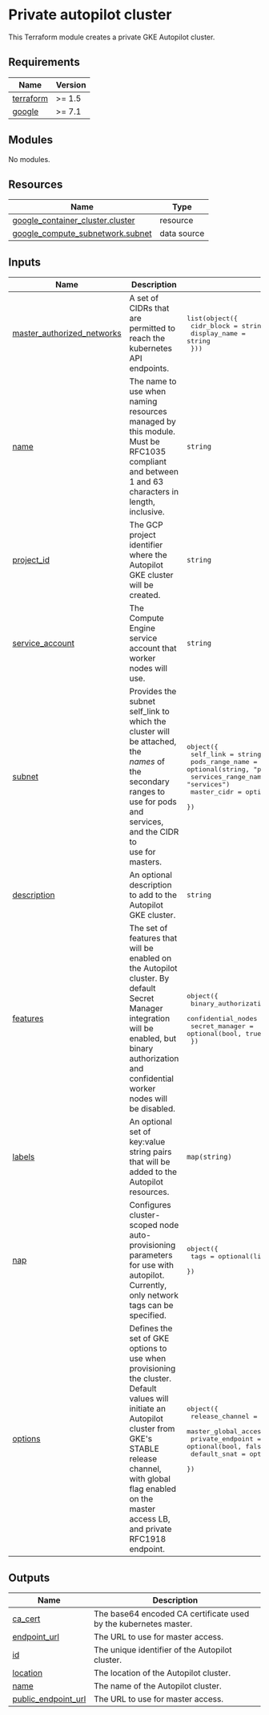 # Private autopilot cluster

This Terraform module creates a private GKE Autopilot cluster.

<!-- markdownlint-disable MD033 MD034-->
<!-- BEGIN_TF_DOCS -->
## Requirements

| Name | Version |
|------|---------|
| <a name="requirement_terraform"></a> [terraform](#requirement\_terraform) | >= 1.5 |
| <a name="requirement_google"></a> [google](#requirement\_google) | >= 7.1 |

## Modules

No modules.

## Resources

| Name | Type |
|------|------|
| [google_container_cluster.cluster](https://registry.terraform.io/providers/hashicorp/google/latest/docs/resources/container_cluster) | resource |
| [google_compute_subnetwork.subnet](https://registry.terraform.io/providers/hashicorp/google/latest/docs/data-sources/compute_subnetwork) | data source |

## Inputs

| Name | Description | Type | Default | Required |
|------|-------------|------|---------|:--------:|
| <a name="input_master_authorized_networks"></a> [master\_authorized\_networks](#input\_master\_authorized\_networks) | A set of CIDRs that are permitted to reach the kubernetes API endpoints. | <pre>list(object({<br/>    cidr_block   = string<br/>    display_name = string<br/>  }))</pre> | n/a | yes |
| <a name="input_name"></a> [name](#input\_name) | The name to use when naming resources managed by this module. Must be RFC1035<br/>compliant and between 1 and 63 characters in length, inclusive. | `string` | n/a | yes |
| <a name="input_project_id"></a> [project\_id](#input\_project\_id) | The GCP project identifier where the Autopilot GKE cluster will be created. | `string` | n/a | yes |
| <a name="input_service_account"></a> [service\_account](#input\_service\_account) | The Compute Engine service account that worker nodes will use. | `string` | n/a | yes |
| <a name="input_subnet"></a> [subnet](#input\_subnet) | Provides the subnet self\_link to which the cluster will be attached, the<br/>*names* of the secondary ranges to use for pods and services, and the CIDR to<br/>use for masters. | <pre>object({<br/>    self_link           = string<br/>    pods_range_name     = optional(string, "pods")<br/>    services_range_name = optional(string, "services")<br/>    master_cidr         = optional(string, "192.168.0.0/28")<br/>  })</pre> | n/a | yes |
| <a name="input_description"></a> [description](#input\_description) | An optional description to add to the Autopilot GKE cluster. | `string` | `null` | no |
| <a name="input_features"></a> [features](#input\_features) | The set of features that will be enabled on the Autopilot cluster. By default Secret Manager integration will be<br/>enabled, but binary authorization and confidential worker nodes will be disabled. | <pre>object({<br/>    binary_authorization = optional(bool, false)<br/>    confidential_nodes   = optional(bool, false)<br/>    secret_manager       = optional(bool, true)<br/>  })</pre> | <pre>{<br/>  "binary_authorization": false,<br/>  "confidential_nodes": false,<br/>  "secret_manager": true<br/>}</pre> | no |
| <a name="input_labels"></a> [labels](#input\_labels) | An optional set of key:value string pairs that will be added to the Autopilot<br/>resources. | `map(string)` | `{}` | no |
| <a name="input_nap"></a> [nap](#input\_nap) | Configures cluster-scoped node auto-provisioning parameters for use with autopilot.<br/>Currently, only network tags can be specified. | <pre>object({<br/>    tags = optional(list(string), null)<br/>  })</pre> | `null` | no |
| <a name="input_options"></a> [options](#input\_options) | Defines the set of GKE options to use when provisioning the cluster. Default<br/>values will initiate an Autopilot cluster from GKE's STABLE release channel,<br/>with global flag enabled on the master access LB, and private RFC1918 endpoint. | <pre>object({<br/>    release_channel      = optional(string, "STABLE")<br/>    master_global_access = optional(bool, true)<br/>    private_endpoint     = optional(bool, false)<br/>    default_snat         = optional(bool, true)<br/>  })</pre> | <pre>{<br/>  "default_snat": true,<br/>  "master_global_access": true,<br/>  "private_endpoint": true,<br/>  "release_channel": "STABLE"<br/>}</pre> | no |

## Outputs

| Name | Description |
|------|-------------|
| <a name="output_ca_cert"></a> [ca\_cert](#output\_ca\_cert) | The base64 encoded CA certificate used by the kubernetes master. |
| <a name="output_endpoint_url"></a> [endpoint\_url](#output\_endpoint\_url) | The URL to use for master access. |
| <a name="output_id"></a> [id](#output\_id) | The unique identifier of the Autopilot cluster. |
| <a name="output_location"></a> [location](#output\_location) | The location of the Autopilot cluster. |
| <a name="output_name"></a> [name](#output\_name) | The name of the Autopilot cluster. |
| <a name="output_public_endpoint_url"></a> [public\_endpoint\_url](#output\_public\_endpoint\_url) | The URL to use for master access. |
<!-- END_TF_DOCS -->
<!-- markdownlint-enable MD033 MD034 -->
